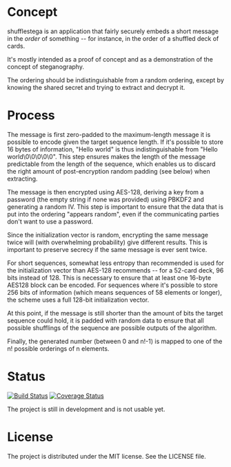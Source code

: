 Concept
=======

shufflestega is an application that fairly securely embeds a short message
in the _order_ of something -- for instance, in the order of a shuffled
deck of cards.

It's mostly intended as a proof of concept and as a demonstration of the
concept of steganography.

The ordering should be indistinguishable from a random ordering, except by
knowing the shared secret and trying to extract and decrypt it.

Process
=======

The message is first zero-padded to the maximum-length message it is possible
to encode given the target sequence length. If it's possible to store 16 bytes
of information, "Hello world" is thus indistinguishable from
"Hello world\0\0\0\0\0". This step ensures makes the length of the message
predictable from the length of the sequence, which enables us to discard the
right amount of post-encryption random padding (see below) when extracting.

The message is then encrypted using AES-128, deriving a key from a password
(the empty string if none was provided) using PBKDF2 and generating a random
IV. This step is important to ensure that the data that is put into the
ordering "appears random", even if the communicating parties don't want to
use a password.

Since the initialization vector is random, encrypting the same message twice
will (with overwhelming probability) give different results. This is important
to preserve secrecy if the same message is ever sent twice.

For short sequences, somewhat less entropy than recommended is used for the
initialization vector than AES-128 recommends -- for a 52-card deck, 96
bits instead of 128. This is necessary to ensure that at least one 16-byte
AES128 block can be encoded. For sequences where it's possible to store 256
bits of information (which means sequences of 58 elements or longer), the
scheme uses a full 128-bit initialization vector.

At this point, if the message is still shorter than the amount of bits the
target sequence could hold, it is padded with random data to ensure that
all possible shufflings of the sequence are possible outputs of the algorithm.

Finally, the generated number (between 0 and n!-1) is mapped to one of the n!
possible orderings of n elements.

Status
======

[![Build Status](https://travis-ci.org/steinarvk/shufflestega.png?branch=master)](https://travis-ci.org/steinarvk/shufflestega)
[![Coverage Status](https://coveralls.io/repos/steinarvk/shufflestega/badge.png?branch=master)](https://coveralls.io/r/steinarvk/shufflestega?branch=master)

The project is still in development and is not usable yet.

License
=======

The project is distributed under the MIT license. See the LICENSE file.
